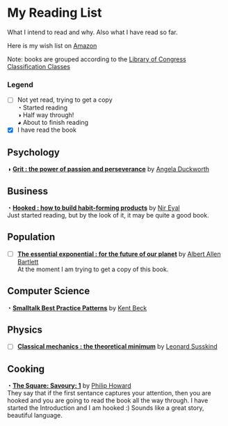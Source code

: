 # My Reading List
What I intend to read and why. Also what I have read so far.

Here is my wish list on [Amazon](https://www.amazon.co.uk/gp/registry/wishlist/1VFF8OABREHT7/ref=cm_wl_create_view)  

Note: books are grouped according to the [Library of Congress Classification Classes](https://en.wikipedia.org/wiki/Library_of_Congress_Classification)  

### Legend
- [ ] Not yet read, trying to get a copy  
◔ Started reading  
◑ Half way through!  
◕ About to finish reading  
- [x] I have read the book

## Psychology
◑ [**Grit : the power of passion and perseverance**](https://www.amazon.co.uk/Grit-Passion-Perseverance-Angela-Duckworth-ebook/dp/B019CGY2ZG/ref=sr_1_2?ie=UTF8&qid=1499850959&sr=8-2&keywords=Grit+%3A+the+power+of+passion+and+perseverance) by [Angela Duckworth](https://en.wikipedia.org/wiki/Angela_Duckworth)

## Business
◔ [**Hooked : how to build habit-forming products**](https://www.amazon.co.uk/Hooked-How-Build-Habit-Forming-Products/dp/0241184835/ref=sr_1_1?ie=UTF8&qid=1500030569&sr=8-1&keywords=9780241184837) by [Nir Eyal](https://en.wikipedia.org/wiki/Nir_Eyal)  
Just started reading, but by the look of it, it may be quite a good book.

## Population
- [ ] [**The essential exponential : for the future of our planet**](https://www.worldcat.org/search?qt=wikipedia&q=isbn%3A0975897306) by [Albert Allen Bartlett](https://en.wikipedia.org/wiki/Albert_Allen_Bartlett)  
At the moment I am trying to get a copy of this book. 

## Computer Science
◔ [**Smalltalk Best Practice Patterns**](https://www.amazon.co.uk/Smalltalk-Best-Practice-Patterns-Kent/dp/013476904X/ref=tmm_pap_swatch_0?_encoding=UTF8&qid=1499933390&sr=8-1) by [Kent Beck](https://en.wikipedia.org/wiki/Kent_Beck)

## Physics
- [ ] [**Classical mechanics : the theoretical minimum**](https://www.amazon.co.uk/Classical-Mechanics-Theoretical-Minimum/dp/0141976225) by [Leonard Susskind](https://en.wikipedia.org/wiki/Leonard_Susskind)

## Cooking
◔ [**The Square: Savoury: 1**](https://www.amazon.co.uk/dp/1906650594/ref=wl_it_dp_o_pC_S_ttl?_encoding=UTF8&colid=1VFF8OABREHT7&coliid=I2IZCGW70LIXFU) by [Philip Howard](http://www.elystanstreet.com/phil-howard/)  
They say that if the first sentance captures your attention, then you are hooked and you are going to read the book all the way through. I have started the Introduction and I am hooked :)  Sounds like a great story, beautiful language. 
